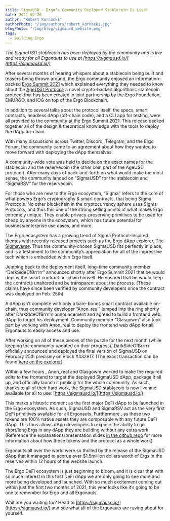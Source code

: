 ```yaml
---
title: SigmaUSD - Ergo’s Community Deployed Stablecoin Is Live!
date: 2021-02-26
author: "Robert Kornacki"
authorPhoto: "/img/authors/robert_kornacki.jpg"
blogPhoto: "/img/blog/sigmausd_website.png"
tags:
  - Building Ergo
---
```


*The SigmaUSD stablecoin has been deployed by the community and is live and ready for all Ergonauts to use at [https://sigmausd.io/](https://sigmausd.io/)*

After several months of hearing whispers about a stablecoin being built and teasers being thrown around, the Ergo community enjoyed an information-packed [Ergo Summit 2021](https://ergosummit.org/) which explained everything they needed to know about the [AgeUSD Protocol](https://github.com/Emurgo/age-usd); a novel crypto-backed algorithmic stablecoin protocol that has been created in joint partnership by the Ergo Foundation, EMURGO, and IOG on top of the Ergo Blockchain.

In addition to several talks about the protocol itself, the specs, smart contracts, headless dApp (off-chain code), and a CLI app for testing, were all provided to the community at the Ergo Summit 2021. This release packed together all of the design & theoretical knowledge with the tools to deploy the dApp on-chain.

With many discussions across Twitter, Discord, Telegram, and the Ergo Forum, the community came to an agreement about how they wanted to move forward with deploying the dApp themselves.

A community-wide vote was held to decide on the exact names for the stablecoin and the reservecoin (the other coin part of the AgeUSD protocol). After many days of back-and-forth on what would make the most sense, the community landed on “SigmaUSD” for the stablecoin and “SigmaRSV”  for the reservecoin.

For those who are new to the Ergo ecosystem, “Sigma” refers to the core of what powers Ergo’s cryptography & smart contracts, that being Sigma Protocols. No other blockchain in the cryptocurrency sphere uses Sigma Protocols, and thus this one of the strong selling points of what makes Ergo extremely unique. They enable privacy-preserving primitives to be used for cheap by anyone in the ecosystem, which has future potential for business/enterprise use cases, and more.

The Ergo ecosystem has a growing trend of Sigma Protocol-inspired themes with recently released projects such as the Ergo dApp explorer, [The Sigmaverse](https://sigmaverse.io/). Thus the community-chosen SigmaUSD fits perfectly in place, and is a testament to the community’s appreciation for all of the impressive tech which is embedded within Ergo itself.

Jumping back to the deployment itself, long-time community member “DarkSideOfBrrrrr” announced shortly after Ergo Summit 2021 that he would deploy the smart contract on-chain himself. He ensured that he would keep the contracts unaltered and be transparent about the process. (These claims have since been verified by community developers once the contract was deployed on Feb. 25th)

A dApp isn’t complete with only a bare-bones smart contract available on-chain, thus community developer “Anon_real” jumped into the ring shortly after DarkSIdeOfBrrrr’s announcement and agreed to build a frontend web dApp to target his deployment. Community member “Glasgowm” also took part by working with Anon_real to deploy the frontend web dApp for all Ergonauts to easily access and use.

After working on all of these pieces of the puzzle for the next month (while keeping the community updated on their progress), DarkSideOfBrrrrr officially announced and deployed the final version of SigmaUSD on February 25th precisely on Block #432917. (The exact transaction can be found [here on the explorer](https://explorer.ergoplatform.com/en/transactions/cfa7a45369053cee943be9f6704f4e7794cdd0a1f2c96a79b0bf0ead90456e55))

Within a few hours , Anon_real and Glasgowm worked to make the required edits to the frontend to target the deployed SigmaUSD dApp, package it all up, and officially launch it publicly for the whole community. As such, thanks to all of their hard work, the SigmaUSD stablecoin is now live and available for all to use: [https://sigmausd.io/](https://sigmausd.io/)
 
This marks a historic moment as the first major DeFi dApp to be launched in the Ergo ecosystem. As such, SigmaUSD and SigmaRSV act as the very first DeFi primitives available for all Ergonauts. Furthermore , as these two tokens are 100% native assets they are composable with any future DeFi dApp. This thus allows dApp developers to expose the ability to go short/long Ergs in any dApp they are building without any extra work. (Reference the explanations/presentation slides [in the github repo](https://github.com/Emurgo/age-usd#how-does-the-ageusd-protocol-work) for more information about how these tokens and the protocol as a whole work)

Ergonauts all over the world were so thrilled by the release of the SigmaUSD dApp that it managed to accrue over $1.5million dollars worth of Ergs in the reserves within 12 hours of the website launch.

The Ergo DeFi ecosystem is just beginning to bloom, and it is clear that with so much interest in this first DeFi dApp we are only going to see more and more being developed and launched. With so much excitement coming out within just the first two months of 2021, this year looks like it’s going to be one to remember for Ergo and all Ergonauts.

Wait are you waiting for? Head to [https://sigmausd.io/](https://sigmausd.io/) and see what all of the Ergonauts are raving about for yourself.
